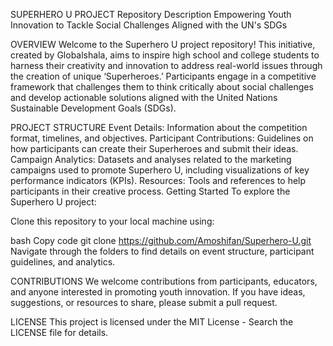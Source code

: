 SUPERHERO U PROJECT
Repository Description
Empowering Youth Innovation to Tackle Social Challenges Aligned with the UN's SDGs

OVERVIEW
Welcome to the Superhero U project repository! This initiative, created by Globalshala, aims to inspire high school and college students to harness their creativity and innovation to address real-world issues through the creation of unique ‘Superheroes.’ Participants engage in a competitive framework that challenges them to think critically about social challenges and develop actionable solutions aligned with the United Nations Sustainable Development Goals (SDGs).

PROJECT STRUCTURE
Event Details: Information about the competition format, timelines, and objectives.
Participant Contributions: Guidelines on how participants can create their Superheroes and submit their ideas.
Campaign Analytics: Datasets and analyses related to the marketing campaigns used to promote Superhero U, including visualizations of key performance indicators (KPIs).
Resources: Tools and references to help participants in their creative process.
Getting Started
To explore the Superhero U project:

Clone this repository to your local machine using:

bash
Copy code
git clone https://github.com/Amoshifan/Superhero-U.git
Navigate through the folders to find details on event structure, participant guidelines, and analytics.

CONTRIBUTIONS
We welcome contributions from participants, educators, and anyone interested in promoting youth innovation. If you have ideas, suggestions, or resources to share, please submit a pull request.

LICENSE
This project is licensed under the MIT License - Search the LICENSE file for details.
